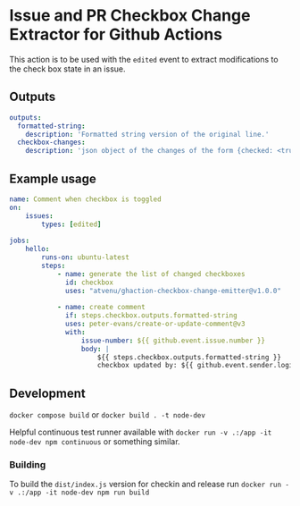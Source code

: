 # Issue and PR Checkbox Change Extractor for Github Actions

This action is to be used with the `edited` event to extract modifications to the check box state in an issue.  

## Outputs

```yaml
outputs:
  formatted-string: 
    description: 'Formatted string version of the original line.'
  checkbox-changes:
    description: 'json object of the changes of the form {checked: <true | false>, text: "<the text next to the checkbox>"}'
```
## Example usage

```yaml
name: Comment when checkbox is toggled
on:
    issues:
        types: [edited]
  
jobs:
    hello:
        runs-on: ubuntu-latest
        steps:
            - name: generate the list of changed checkboxes
              id: checkbox
              uses: "atvenu/ghaction-checkbox-change-emitter@v1.0.0"
              
            - name: create comment
              if: steps.checkbox.outputs.formatted-string
              uses: peter-evans/create-or-update-comment@v3
              with:
                  issue-number: ${{ github.event.issue.number }}
                  body: |
                      ${{ steps.checkbox.outputs.formatted-string }}
                      checkbox updated by: ${{ github.event.sender.login }}
```

## Development

`docker compose build` or `docker build . -t node-dev`

Helpful continuous test runner available with `docker run -v .:/app -it node-dev npm continuous` or something similar.

### Building

To build the `dist/index.js` version for checkin and release run `docker run -v .:/app -it node-dev npm run build`

